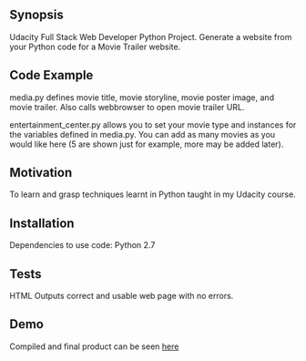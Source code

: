 ## Synopsis

Udacity Full Stack Web Developer Python Project. Generate a website from your Python code for a Movie Trailer website.

## Code Example

media.py defines movie title, movie storyline, movie poster image, and movie trailer. Also calls webbrowser to open movie trailer URL.

entertainment_center.py allows you to set your movie type and instances for the variables defined in media.py. You can add as many movies as you would like here (5 are shown just for example, more may be added later).

## Motivation

To learn and grasp techniques learnt in Python taught in my Udacity course.

## Installation

Dependencies to use code:
Python 2.7

## Tests

HTML Outputs correct and usable web page with no errors.

## Demo

Compiled and final product can be seen [here](http://gmawji.com/movie_trailer_site/fresh_tomatoes.html "Movie Trailer Site")
